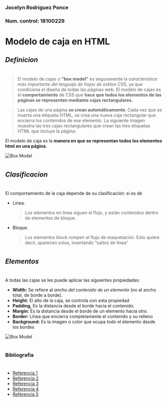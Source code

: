 
### Jocelyn Rodriguez Ponce                   
### Num. control:   18100229

#
# **Modelo de caja en HTML**


## *Definicion*
#
>El modelo de cajas o **"box model"** es seguramente la *característica* *más* *importante* *del* *lenguaje* *de* *hojas* *de* *estilos* *CSS*, ya que condiciona el diseño de todas las páginas web. El modelo de cajas es el **comportamiento** de CSS que **hace que todos los elementos de las páginas se representen mediante cajas rectangulares.**

>Las cajas de una página **se crean automáticamente**. Cada vez que se inserta una etiqueta HTML, se crea una nueva caja rectangular que encierra los contenidos de ese elemento. La siguiente imagen muestra las tres cajas rectangulares que crean las tres etiquetas HTML que incluye la página:

El modelo de caja es la **manera en que se representan todos los elementos html en una página**. 

![Box Model](https://uniwebsidad.com/static/libros/imagenes/css/f0403.gif)

#
## *Clasificacion*
#
El comportamiento de la caja depende de su clasificación: si es de 
+ Línea.
  >Los elementos en linea siguen el flujo, y están contenidos dentro de elementos de bloque.
  
+ Bloque.
  >Los elementos block rompen el flujo de maquetación. Esto quiere decir, aparecen solos, insertando “saltos de línea”
 


#
## *Elementos*
#

A todas las cajas se les puede aplicar las siguientes propiedades: 
+ **Width:** 
Se refiere al *ancho* *del* *contenido* *de* *un* *elemento*  (no al ancho total, de borde a borde).
+ **Height:** 
  El alto de la caja, se controla con esta propiedad 
+ **Padding,**
  Es la distancia desde el borde hacia el contenido. 
+ **Margin:**
  Es la distancia desde el borde de un elemento hacia otro.
+ **Border:** Línea que encierra completamente el contenido y su relleno
+ **Background:** 
  Es la imagen o color que ocupa todo el elemento desde los bordes


![Box Model](https://www.laurachuburu.com.ar/img/tutoriales/css/modelo-de-caja.png)



#
### Bibliografia 
#
+ [Referencia 1](https://www.laurachuburu.com.ar/tutoriales/modelo-de-caja.php#:~:text=Modelo%20de%20caja.%20Definici%C3%B3n.%20El%20modelo%20de%20caja,siguientes%20propiedades%3A%20width%2C%20height%2C%20padding%2C%20margin%2C%20border%2C%20background.)
+ [Referencia 2](https://uniwebsidad.com/libros/css/capitulo-4)
+ [Referencia 3](https://devcode.la/tutoriales/modelo-caja-css/)
+ [Referencia 4](https://es.khanacademy.org/computing/computer-programming/html-css/css-layout-properties/pt/css-box-model)
+ [Referencia 5](http://es.html.net/tutorials/css/lesson9.php)